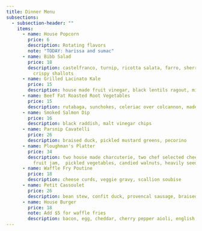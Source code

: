 ```yaml
---
title: Dinner Menu
subsections:
  - subsection-header: ""
    items:
      - name: House Popcorn
        price: 6
        description: Rotating flavors
        note: "TODAY: harissa and sumac"
      - name: Bibb Salad
        price: 18
        description: castelfranco, turnip, ricotta salata, farro, sherry vinaigrette,
          crispy shallots
      - name: Grilled Lacinato Kale
        price: 15
        description: house made fruit vinegar, black lentils ragout, miso butter bread
      - name: Beef Fat Roasted Root Vegetables
        price: 15
        description: rutabaga, sunchokes, celeriac over colcannon, madeira pan sauce
      - name: Smoked Salmon Dip
        price: 16
        description: black raddish, malt vinegar chips
      - name: Parsnip Cavatelli
        price: 26
        description: braised duck, pickled mustard greens, pecorino
      - name: Ploughman's Platter
        price: 34
        description: two house made charcuterie, two chef selected cheeses, seasonal
          fruit jam,  pickled vegetables, candied walnuts, heavily seeded rye
      - name: Waffle Fry Poutine
        price: 18
        description: cheese curds, veggie gravy, scallion soubise
      - name: Petit Cassoulet
        price: 26
        description: bean stew, confit duck, provencal sausage, braised pork
      - name: House Burger
        price: 18
        note: Add $5 for waffle fries
        description: bacon, egg, cheddar, cherry pepper aioli, english muffin
---
```

